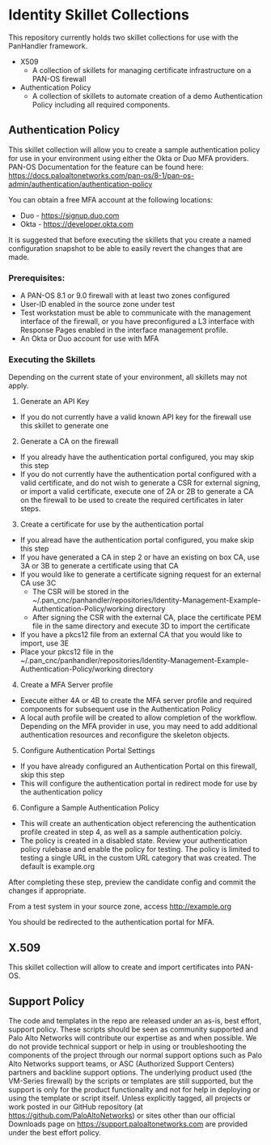 # Identity Skillet Collections

This repository currently holds two skillet collections for use with the PanHandler framework.

- X509
  - A collection of skillets for managing certificate infrastructure on a PAN-OS firewall
- Authentication Policy
  - A collection of skillets to automate creation of a demo Authentication Policy including all required components. 

## Authentication Policy

This skillet collection will allow you to create a sample authentication policy for use in your environment using either the Okta or Duo MFA providers. PAN-OS Documentation for the feature can be found here: https://docs.paloaltonetworks.com/pan-os/8-1/pan-os-admin/authentication/authentication-policy

You can obtain a free MFA account at the following locations:
- Duo - https://signup.duo.com
- Okta - https://developer.okta.com

It is suggested that before executing the skillets that you create a named configuration snapshot to be able to easily revert the changes that are made. 

### Prerequisites:
- A PAN-OS 8.1 or 9.0 firewall with at least two zones configured
- User-ID enabled in the source zone under test
- Test workstation must be able to communicate with the management interface of the firewall, or you have preconfigured a L3 interface with Response Pages enabled in the interface management profile.
- An Okta or Duo account for use with MFA 

### Executing the Skillets

Depending on the current state of your environment, all skillets may not apply. 

1. Generate an API Key
- If you do not currently have a valid known API key for the firewall use this skillet to generate one
2. Generate a CA on the firewall
- If you already have the authentication portal configured, you may skip this step
- If you do not currently have the authentication portal configured with a valid certificate, and do not wish to generate a CSR for external signing, or import a valid certificate, execute one of 2A or 2B to generate a CA on the firewall to be used to create the required certificates in later steps. 
3. Create a certificate for use by the authentication portal
- If you alread have the authentication portal configured, you make skip this step
- If you have generated a CA in step 2 or have an existing on box CA, use 3A or 3B to generate a certificate using that CA
- If you would like to generate a certificate signing request for an external CA use 3C
  - The CSR will be stored in the ~/.pan_cnc/panhandler/repositories/Identity-Management-Example-Authentication-Policy/working directory
  - After signing the CSR with the external CA, place the certificate PEM file in the same directory and execute 3D to import the certificate
- If you have a pkcs12 file from an external CA that you would like to import, use 3E
 - Place your pkcs12 file in the ~/.pan_cnc/panhandler/repositories/Identity-Management-Example-Authentication-Policy/working directory
4. Create a MFA Server profile
 - Execute either 4A or 4B to create the MFA server profile and required components for subsequent use in the Authentication Policy
 - A local auth profile will be created to allow completion of the workflow. Depending on the MFA provider in use, you may need to add additional authentication resources and reconfigure the skeleton objects. 
5. Configure Authentication Portal Settings
 - If you have already configured an Authentication Portal on this firewall, skip this step
 -  This will configure the authentication portal in redirect mode for use by the authentication policy
6. Configure a Sample Authentication Policy
 - This will create an authentication object referencing the authentication profile created in step 4, as well as a sample authentication polciy. 
 - The policy is created in a disabled state. Review your authentication policy rulebase and enable the policy for testing. The policy is limited to testing a single URL in the custom URL category that was created. The default is example.org


 After completing these step, preview the candidate config and commit the changes if appropriate. 

 From a test system in your source zone, access http://example.org 

 You should be redirected to the authentication portal for MFA. 


## X.509

This skillet collection will allow to create and import certificates into PAN-OS.

## Support Policy
The code and templates in the repo are released under an as-is, best effort, support policy. These scripts should be seen as community supported and Palo Alto Networks will contribute our expertise as and when possible. We do not provide technical support or help in using or troubleshooting the components of the project through our normal support options such as Palo Alto Networks support teams, or ASC (Authorized Support Centers) partners and backline support options. The underlying product used (the VM-Series firewall) by the scripts or templates are still supported, but the support is only for the product functionality and not for help in deploying or using the template or script itself. Unless explicitly tagged, all projects or work posted in our GitHub repository (at https://github.com/PaloAltoNetworks) or sites other than our official Downloads page on https://support.paloaltonetworks.com are provided under the best effort policy.



